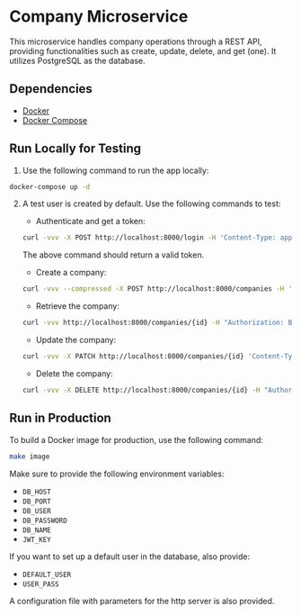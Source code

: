 # Company Microservice

This microservice handles company operations through a REST API, providing functionalities such as create, update, delete, and get (one). It utilizes PostgreSQL as the database.

## Dependencies

- [Docker](https://www.docker.com/)
- [Docker Compose](https://docs.docker.com/compose/)

## Run Locally for Testing

1. Use the following command to run the app locally:

```bash
docker-compose up -d
```

2. A test user is created by default. Use the following commands to test:

   - Authenticate and get a token:

   ```bash
   curl -vvv -X POST http://localhost:8000/login -H 'Content-Type: application/json' -d '{"Username":"testuser","Password":"12345"}'
   ```

   The above command should return a valid token.

   - Create a company:

   ```bash
   curl -vvv --compressed -X POST http://localhost:8000/companies -H 'Content-Type: application/json' -H "Authorization: Bearer {token}" -d '{"name":"XM","description":"An interesting description","employees":100,"registered":false,"companyType":3}'
   ```

   - Retrieve the company:

   ```bash
   curl -vvv http://localhost:8000/companies/{id} -H "Authorization: Bearer {token}"
   ```

   - Update the company:

   ```bash
   curl -vvv -X PATCH http://localhost:8000/companies/{id} 'Content-Type: application/json' -H "Authorization: Bearer {token}" -d '{"id":"a1f5e7ab-8b2a-4f48-bab5-9de29c2638a2","name":"New Name","description":"5","employees":60,"registered":false,"companyType":0}'
   ```

   - Delete the company:

   ```bash
   curl -vvv -X DELETE http://localhost:8000/companies/{id} -H "Authorization: Bearer {token}"
   ```

## Run in Production

To build a Docker image for production, use the following command:

```bash
make image
```

Make sure to provide the following environment variables:

- `DB_HOST`
- `DB_PORT`
- `DB_USER`
- `DB_PASSWORD`
- `DB_NAME`
- `JWT_KEY`

If you want to set up a default user in the database, also provide:

- `DEFAULT_USER`
- `USER_PASS`

A configuration file with parameters for the http server is also provided.